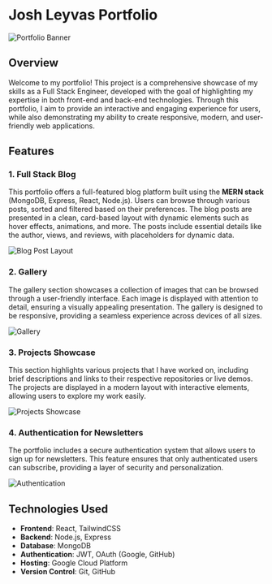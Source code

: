 # Josh Leyvas Portfolio

![Portfolio Banner](./assets/portfolio-banner.png) <!-- Replace with your actual banner image path -->

## Overview

Welcome to my portfolio! This project is a comprehensive showcase of my skills as a Full Stack Engineer, developed with the goal of highlighting my expertise in both front-end and back-end technologies. Through this portfolio, I aim to provide an interactive and engaging experience for users, while also demonstrating my ability to create responsive, modern, and user-friendly web applications.

## Features

### 1. Full Stack Blog

This portfolio offers a full-featured blog platform built using the **MERN stack** (MongoDB, Express, React, Node.js). Users can browse through various posts, sorted and filtered based on their preferences. The blog posts are presented in a clean, card-based layout with dynamic elements such as hover effects, animations, and more. The posts include essential details like the author, views, and reviews, with placeholders for dynamic data.

![Blog Post Layout](./assets/blog-post-layout.png) <!-- Replace with your actual image path -->

### 2. Gallery

The gallery section showcases a collection of images that can be browsed through a user-friendly interface. Each image is displayed with attention to detail, ensuring a visually appealing presentation. The gallery is designed to be responsive, providing a seamless experience across devices of all sizes.

![Gallery](./assets/gallery.png) <!-- Replace with your actual image path -->

### 3. Projects Showcase

This section highlights various projects that I have worked on, including brief descriptions and links to their respective repositories or live demos. The projects are displayed in a modern layout with interactive elements, allowing users to explore my work easily.

![Projects Showcase](./assets/projects-showcase.png) <!-- Replace with your actual image path -->

### 4. Authentication for Newsletters

The portfolio includes a secure authentication system that allows users to sign up for newsletters. This feature ensures that only authenticated users can subscribe, providing a layer of security and personalization.

![Authentication](./assets/authentication.png) <!-- Replace with your actual image path -->

## Technologies Used

- **Frontend**: React, TailwindCSS
- **Backend**: Node.js, Express
- **Database**: MongoDB
- **Authentication**: JWT, OAuth (Google, GitHub)
- **Hosting**: Google Cloud Platform
- **Version Control**: Git, GitHub
